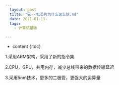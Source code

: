 ```yaml
---
  layout: post
  tilte: "💻--M1芯片为什么这么快.md"
  date: 2021-01-11-
  tags: 
    - 计算机基础

---
```



* content
{:toc}


1.采用ARM架构，采用了新的指令集

2.CPU，GPU，共用内存，减少总线带来的数据传输延迟

3.采用5nm技术，更多的二极管，更强大的运算量
